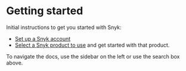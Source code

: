 # Getting started

Initial instructions to get you started with Snyk:

* [Set up a Snyk account](https://support.snyk.io/hc/en-us/articles/360017098237-Create-a-Snyk-account)
* [Select a Snyk product to use](https://support.snyk.io/hc/en-us/articles/360014959818-Select-a-Snyk-product-tool) and get started with that product.

To navigate the docs, use the sidebar on the left or use the search box above.

